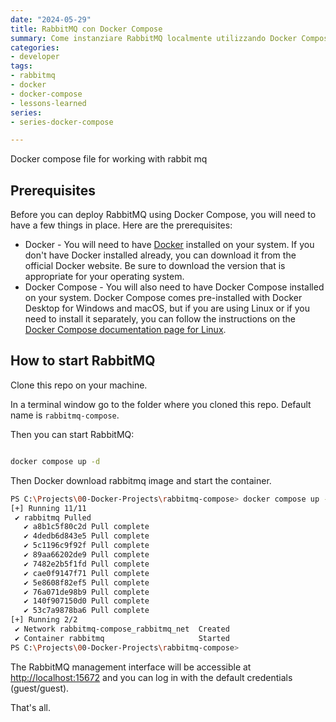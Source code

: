 ```yaml
---
date: "2024-05-29"
title: RabbitMQ con Docker Compose
summary: Come instanziare RabbitMQ localmente utilizzando Docker Compose
categories:
- developer
tags:
- rabbitmq
- docker
- docker-compose
- lessons-learned
series:
- series-docker-compose

---
```


Docker compose file for working with rabbit mq

## Prerequisites

Before you can deploy RabbitMQ using Docker Compose, you will need to have a few things in place. Here are the prerequisites:

- Docker - You will need to have [Docker](https://docs.docker.com/get-docker/) installed on your system. If you don't have Docker installed already, you can download it from the official Docker website. Be sure to download the version that is appropriate for your operating system.
- Docker Compose - You will also need to have Docker Compose installed on your system. Docker Compose comes pre-installed with Docker Desktop for Windows and macOS, but if you are using Linux or if you need to install it separately, you can follow the instructions on the [Docker Compose documentation page for Linux](https://docs.docker.com/compose/install/linux/).

## How to start RabbitMQ

Clone this repo on your machine.

In a terminal window go to the folder where you cloned this repo. Default name is `rabbitmq-compose`.

Then you can start RabbitMQ:

```bash

docker compose up -d

```

Then Docker download rabbitmq image and start the container.


```bash
PS C:\Projects\00-Docker-Projects\rabbitmq-compose> docker compose up -d
[+] Running 11/11
 ✔ rabbitmq Pulled                                                                                                20.1s
   ✔ a8b1c5f80c2d Pull complete                                                                                   11.8s
   ✔ 4dedb6d843e5 Pull complete                                                                                   14.2s
   ✔ 5c1196c9f92f Pull complete                                                                                   14.5s
   ✔ 89aa66202de9 Pull complete                                                                                   14.6s
   ✔ 7482e2b5f1fd Pull complete                                                                                   16.5s
   ✔ cae0f9147f71 Pull complete                                                                                   16.5s
   ✔ 5e8608f82ef5 Pull complete                                                                                   16.6s
   ✔ 76a071de98b9 Pull complete                                                                                   16.6s
   ✔ 140f907150d0 Pull complete                                                                                   16.6s
   ✔ 53c7a9878ba6 Pull complete                                                                                   17.6s
[+] Running 2/2
 ✔ Network rabbitmq-compose_rabbitmq_net  Created                                                                  0.2s
 ✔ Container rabbitmq                     Started                                                                  1.2s
PS C:\Projects\00-Docker-Projects\rabbitmq-compose>

```

The RabbitMQ management interface will be accessible at [http://localhost:15672](http://localhost:15672) and you can log in with the default credentials (guest/guest).

That's all.